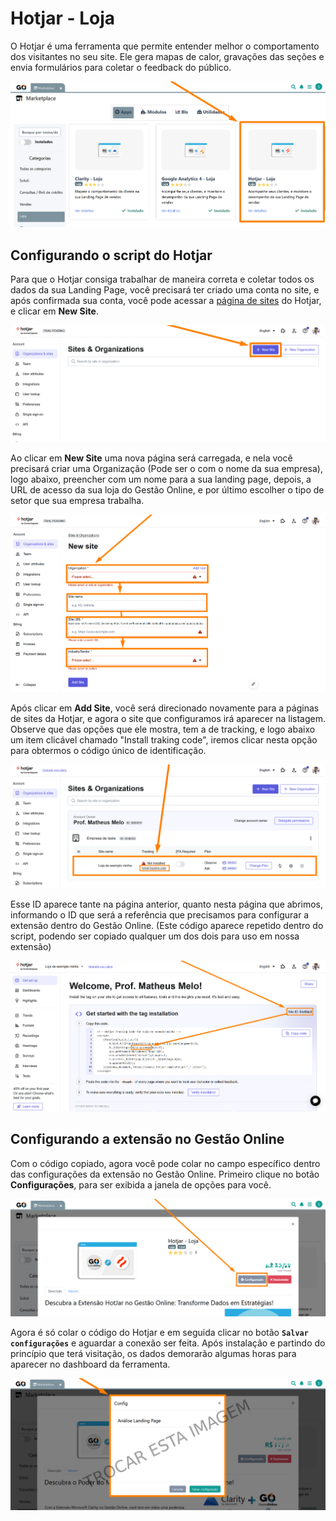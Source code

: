 # Hotjar - Loja

O Hotjar é uma ferramenta que permite entender melhor o comportamento dos visitantes no seu site. Ele gera mapas de calor, gravações das seções e envia formulários para coletar o feedback do público.

![](https://github.com/Gestao-Online/public-docs/blob/b599eb9ebe2b8f87b5c60651e5b0bc00929bd2ed/erp-v2/assets/marketplace/hotjar_loja/extensao_hotjar_loja_01.png?raw=true)

## Configurando o script do Hotjar

Para que o Hotjar consiga trabalhar de maneira correta e coletar todos os dados da sua Landing Page, você precisará ter criado uma conta no site, e após confirmada sua conta, você pode acessar a [página de sites](https://insights.hotjar.com/site/list) do Hotjar, e clicar em **New Site**.

![](https://github.com/Gestao-Online/public-docs/blob/b599eb9ebe2b8f87b5c60651e5b0bc00929bd2ed/erp-v2/assets/marketplace/hotjar_loja/extensao_hotjar_loja_02.png?raw=true)

Ao clicar em **New Site** uma nova página será carregada, e nela você precisará criar uma Organização (Pode ser o com o nome da sua empresa), logo abaixo, preencher com um nome para a sua landing page, depois, a URL de acesso da sua loja do Gestão Online, e por último escolher o tipo de setor que sua empresa trabalha.

![](https://github.com/Gestao-Online/public-docs/blob/b599eb9ebe2b8f87b5c60651e5b0bc00929bd2ed/erp-v2/assets/marketplace/hotjar_loja/extensao_hotjar_loja_03.png?raw=true)

Após clicar em **Add Site**, você será direcionado novamente para a páginas de sites da Hotjar, e agora o site que configuramos irá aparecer na listagem. Observe que das opções que ele mostra, tem a de tracking, e logo abaixo um item clicável chamado "Install traking code", iremos clicar nesta opção para obtermos o código único de identificação.

![](https://github.com/Gestao-Online/public-docs/blob/b599eb9ebe2b8f87b5c60651e5b0bc00929bd2ed/erp-v2/assets/marketplace/hotjar_loja/extensao_hotjar_loja_04.png?raw=true)

Esse ID aparece tante na página anterior, quanto nesta página que abrimos, informando o ID que será a referência que precisamos para configurar a extensão dentro do Gestão Online. (Este código aparece repetido dentro do script, podendo ser copiado qualquer um dos dois para uso em nossa extensão)

![](https://github.com/Gestao-Online/public-docs/blob/b599eb9ebe2b8f87b5c60651e5b0bc00929bd2ed/erp-v2/assets/marketplace/hotjar_loja/extensao_hotjar_loja_05.png?raw=true)

## Configurando a extensão no Gestão Online

Com o código copiado, agora você pode colar no campo específico dentro das configurações da extensão no Gestão Online. Primeiro clique no botão **Configurações**, para ser exibida a janela de opções para você.

![](https://github.com/Gestao-Online/public-docs/blob/b599eb9ebe2b8f87b5c60651e5b0bc00929bd2ed/erp-v2/assets/marketplace/hotjar_loja/extensao_hotjar_loja_06.png?raw=true)

Agora é só colar o código do Hotjar e em seguida clicar no botão **`Salvar configurações`** e aguardar a conexão ser feita. Após instalação e partindo do princípio que terá visitação, os dados demorarão algumas horas para aparecer no dashboard da ferramenta.

![](https://github.com/Gestao-Online/public-docs/blob/98b0725276398cdddc6226354d56b427d2ce8fc1/erp-v2/assets/marketplace/clarity_loja/extensao_clarity_loja_06.png?raw=true)